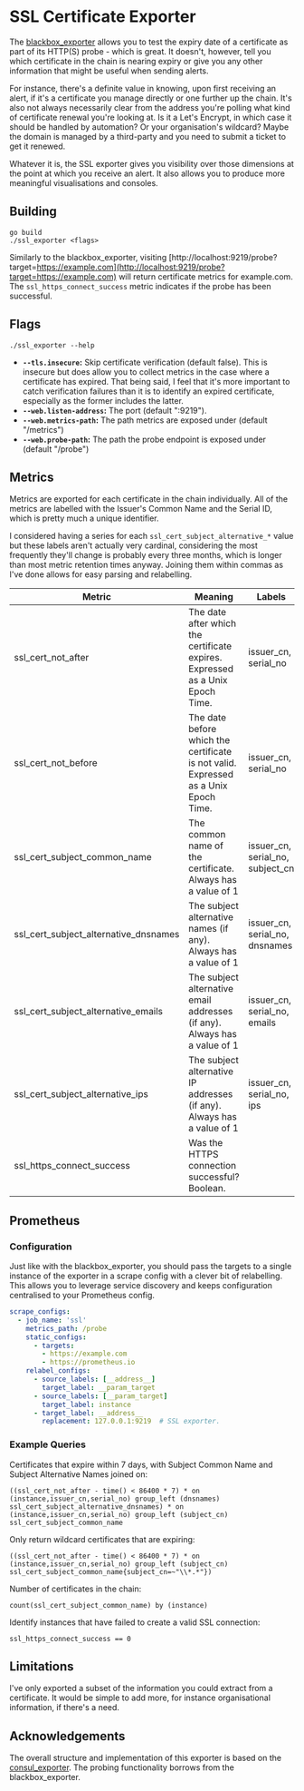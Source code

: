# SSL Certificate Exporter

The [blackbox_exporter](https://github.com/prometheus/blackbox_exporter) allows you to test the expiry date of a certificate as part of its HTTP(S) probe - which is great. It doesn't, however, tell you which certificate in the chain is nearing expiry or give you any other information that might be useful when sending alerts. 

For instance, there's a definite value in knowing, upon first receiving an alert, if it's a certificate you manage directly or one further up the chain. It's also not always necessarily clear from the address you're polling what kind of certificate renewal you're looking at. Is it a Let's Encrypt, in which case it should be handled by automation? Or your organisation's wildcard? Maybe the domain is managed by a third-party and you need to submit a ticket to get it renewed. 

Whatever it is, the SSL exporter gives you visibility over those dimensions at the point at which you receive an alert. It also allows you to produce more meaningful visualisations and consoles.

## Building
    go build
    ./ssl_exporter <flags>
Similarly to the blackbox_exporter, visiting [http://localhost:9219/probe?target=https://example.com](http://localhost:9219/probe?target=https://example.com) will return certificate metrics for example.com. The ```ssl_https_connect_success``` metric indicates if the probe has been successful.

## Flags
    ./ssl_exporter --help
 * __`--tls.insecure`:__ Skip certificate verification (default false). This is insecure but does allow you to collect metrics in the case where a certificate has expired. That being said, I feel that it's more important to catch verification failures than it is to identify an expired certificate, especially as the former includes the latter.
 * __`--web.listen-address`:__ The port (default ":9219").
 * __`--web.metrics-path`:__ The path metrics are exposed under (default "/metrics")
 * __`--web.probe-path`:__ The path the probe endpoint is exposed under (default "/probe")

## Metrics
Metrics are exported for each certificate in the chain individually. All of the metrics are labelled with the Issuer's Common Name and the Serial ID, which is pretty much a unique identifier.

I considered having a series for each ```ssl_cert_subject_alternative_*``` value but these labels aren't actually very cardinal, considering the most frequently they'll change is probably every three months, which is longer than most metric retention times anyway. Joining them within commas as I've done allows for easy parsing and relabelling.

| Metric | Meaning | Labels |
| ------ | ------- | ------ |
| ssl_cert_not_after | The date after which the certificate expires. Expressed as a Unix Epoch Time. | issuer_cn, serial_no |
| ssl_cert_not_before | The date before which the certificate is not valid. Expressed as a Unix Epoch Time. | issuer_cn, serial_no |
| ssl_cert_subject_common_name | The common name of the certificate. Always has a value of 1 | issuer_cn, serial_no, subject_cn |
| ssl_cert_subject_alternative_dnsnames | The subject alternative names (if any). Always has a value of 1 | issuer_cn, serial_no, dnsnames |
| ssl_cert_subject_alternative_emails | The subject alternative email addresses (if any). Always has a value of 1 | issuer_cn, serial_no, emails |
| ssl_cert_subject_alternative_ips | The subject alternative IP addresses (if any). Always has a value of 1 | issuer_cn, serial_no, ips |
| ssl_https_connect_success | Was the HTTPS connection successful? Boolean. | |

## Prometheus
### Configuration
Just like with the blackbox_exporter, you should pass the targets to a single instance of the exporter in a scrape config with a clever bit of relabelling. This allows you to leverage service discovery and keeps configuration centralised to your Prometheus config.
```yml
scrape_configs:
  - job_name: 'ssl'
    metrics_path: /probe
    static_configs:
      - targets:
        - https://example.com
        - https://prometheus.io
    relabel_configs:
      - source_labels: [__address__]
        target_label: __param_target
      - source_labels: [__param_target]
        target_label: instance
      - target_label: __address__
        replacement: 127.0.0.1:9219  # SSL exporter.
```
### Example Queries
Certificates that expire within 7 days, with Subject Common Name and Subject Alternative Names joined on:
    
    ((ssl_cert_not_after - time() < 86400 * 7) * on (instance,issuer_cn,serial_no) group_left (dnsnames) ssl_cert_subject_alternative_dnsnames) * on (instance,issuer_cn,serial_no) group_left (subject_cn) ssl_cert_subject_common_name


Only return wildcard certificates that are expiring:
  
    ((ssl_cert_not_after - time() < 86400 * 7) * on (instance,issuer_cn,serial_no) group_left (subject_cn) ssl_cert_subject_common_name{subject_cn=~"\\*.*"})


Number of certificates in the chain:
  
    count(ssl_cert_subject_common_name) by (instance)

Identify instances that have failed to create a valid SSL connection:

    ssl_https_connect_success == 0

## Limitations
I've only exported a subset of the information you could extract from a certificate. It would be simple to add more, for instance organisational information, if there's a need.

## Acknowledgements
The overall structure and implementation of this exporter is based on the [consul_exporter](https://github.com/prometheus/consul_exporter). The probing functionality borrows from the blackbox_exporter.